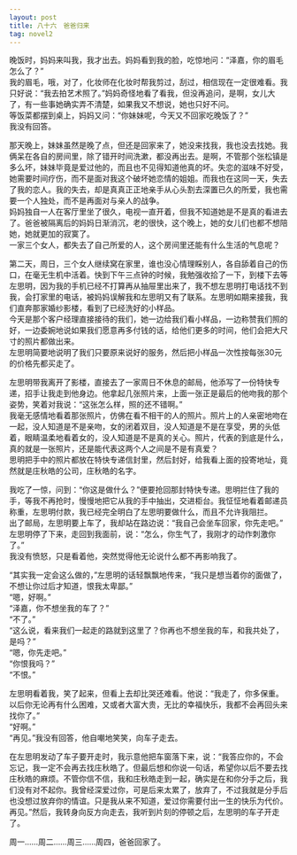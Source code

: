 ```yaml
---
layout: post
title: 八十六　爸爸归来
tag: novel2
---
```


晚饭时，妈妈来叫我，我才出去。妈妈看到我的脸，吃惊地问：“泽嘉，你的眉毛怎么了？”<br />
我的眉毛，哦，对了，化妆师在化妆时帮我剪过，刮过，相信现在一定很难看。我只好说：“我去拍艺术照了。”妈妈奇怪地看了看我，但没再追问，是啊，女儿大了，有一些事她确实弄不清楚，如果我又不想说，她也只好不问。<br />
等饭菜都摆到桌上，妈妈又问：“你妹妹呢，今天又不回家吃晚饭了？”<br />
我没有回答。

那天晚上，妹妹虽然是晚了点，但还是回家来了，她没来找我，我也没去找她。我俩呆在各自的房间里，除了错开时间洗漱，都没再出去。是啊，不管那个张松镇是多么坏，妹妹毕竟是爱过他的，而且也不见得知道他真的坏。失恋的滋味不好受，她需要时间疗伤，而不是面对我这个破坏她恋情的姐姐。而我也在这同一天，失去了我的恋人。我的失去，却是真真正正地亲手从心头割去深置已久的所爱，我也需要一个人独处，而不是再面对与亲人的战争。<br />
妈妈独自一人在客厅里坐了很久，电视一直开着，但我不知道她是不是真的看进去了。爸爸被隔离后的妈妈日渐消沉，老的很快，这个晚上，她的女儿们也都不想陪她，她就更加的寂寞了。<br />
一家三个女人，都失去了自己所爱的人，这个房间里还能有什么生活的气息呢？

第二天，周日，三个女人继续窝在家里，谁也没心情理睬别人，各自舔着自己的伤口，在毫无生机中活着。快到下午三点钟的时候，我勉强收拾了一下，到楼下去等左思明，因为我的手机已经不打算再从抽屉里出来了，我不想左思明打电话找不到我，会打家里的电话，被妈妈误解我和左思明又有了联系。左思明如期来接我，我们直奔那家婚纱影楼，看到了已经洗好的小样品。<br />
今天是那个客户经理直接接待的我们，她一边给我们看小样品，一边称赞我们照的好，一边委婉地说如果我们愿意再多付钱的话，给他们更多的时间，他们会把大尺寸的照片都做出来。<br />
左思明简要地说明了我们只要原来说好的服务，然后把小样品一次性按每张30元的价格先都买走了。

左思明带我离开了影楼，直接去了一家周日不休息的邮局，他添写了一份特快专递，招手让我走到他身边。他拿起几张照片来，上面一张正是最后的他吻我的那个姿势，笑着对我说：“这张怎么样，照的还不错啊。”<br />
我毫无感情地看着那张照片，仿佛在看不相干的人的照片。照片上的人亲密地吻在一起，没人知道是不是亲吻，女的闭着双目，没人知道是不是在享受，男的头低着，眼睛温柔地看着女的，没人知道是不是真的关心。照片，代表的到底是什么，真的就是一张照片，还是能代表这两个人之间是不是有真爱？<br />
思明把手中的照片都放在特快专递信封里，然后封好，给我看上面的投寄地址，竟然就是庄秋皓的公司，庄秋皓的名字。

我吃了一惊，问到：“你这是做什么？”便要抢回那封特快专递。思明拦住了我的手，等我不再抢时，慢慢地把它从我的手中抽出，交进柜台。我怔怔地看着邮递员称重，左思明付款，我已经完全明白了左思明要做什么，而且不允许我阻拦。<br />
出了邮局，左思明要上车了，我却站在路边说：“我自己会坐车回家，你先走吧。”<br />
左思明停了下来，走回到我面前，说：“怎么，你生气了，我刚才的动作刺激你了。”<br />
我没有愤怒，只是看着他，突然觉得他无论说什么都不再影响我了。

“其实我一定会这么做的，”左思明的话轻飘飘地传来，“我只是想当着你的面做了，不想让你过后才知道，恨我太卑鄙。”<br />
“嗯，好啊。”<br />
“泽嘉，你不想坐我的车了？”<br />
“不了。”<br />
“这么说，看来我们一起走的路就到这里了？你再也不想坐我的车，和我共处了，是吗？”<br />
“嗯，你先走吧。”<br />
“你恨我吗？”<br />
“不恨。”

左思明看着我，笑了起来，但看上去却比哭还难看。他说：“我走了，你多保重。以后你无论再有什么困难，又或者大富大贵，无比的幸福快乐，我都不会再回头来找你了。”<br />
“好啊。”<br />
“再见。”我没有回答，他自嘲地笑笑，向车子走去。

在左思明发动了车子要开走时，我示意他把车窗落下来，说：“我答应你的，不会忘记，我一定不会再去找庄秋皓了。但最后想和你说一句话，希望你以后不要去找庄秋皓的麻烦。不管你信不信，我和庄秋皓走到一起，确实是在和你分手之后，我们没有对不起你。我曾经深爱过你，可是后来太累了，放弃了，不过我就是分手后也没想过放弃你的情谊。只是我从来不知道，爱过你需要付出一生的快乐为代价。再见。”然后，我转身向反方向走去，我听到片刻的停顿之后，左思明的车子开走了。

周一……周二……周三……周四，爸爸回家了。
